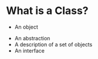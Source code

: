 # What is a Class?
 - An object
 + An abstraction
 + A description of a set of objects
 + An interface
